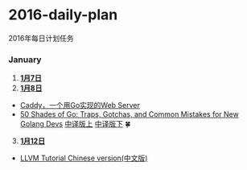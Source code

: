 # 2016-daily-plan
2016年每日计划任务

### January
1. **[1月7日](/issues/1)**
2. **[1月8日](/issues/2)**
  * [Caddy，一个用Go实现的Web Server](http://tonybai.com/2015/06/04/caddy-a-web-server-in-go/r-in-go/)
  * [50 Shades of Go: Traps, Gotchas, and Common Mistakes for New Golang Devs](http://devs.cloudimmunity.com/gotchas-and-common-mistakes-in-go-golang/)   [中译版上](http://blog.hackcv.com/index.php/archives/80/)  [中译版下](http://blog.hackcv.com/index.php/archives/82/)   :four_leaf_clover:
3. **[1月12日](/issues/5)**
  * [LLVM Tutorial Chinese version(中文版)](http://kaleidoscope-llvm-tutorial-zh-cn.readthedocs.org/zh_CN/latest/)
